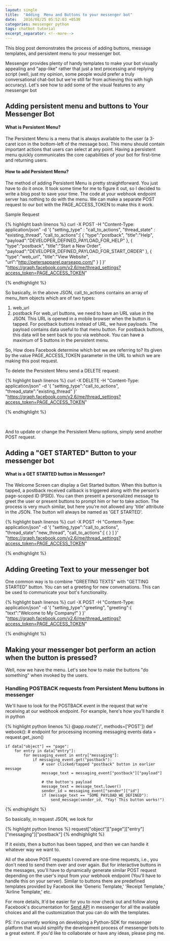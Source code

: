 ```yaml
---
layout: single
title:  "Adding  Menu and Buttons to your messenger bot"
date:   2016/08/25 05:52:03 +0530
categories: messenger python
tags: chatbot tutorial
excerpt_separator: <!--more-->
---
```


This blog post demonstrates the process of adding buttons, message templates, and persistent menu to your messenger bot.
 <!--more-->
Messenger provides plenty of handy templates to make your bot visually appealing and "app-like" rather that just a text processing and replying script (well, just my opinion, some people would prefer a truly conversational chat-bot but we're still far from achieving this with high accuracy).
Let's see how to add some of the visual features to any messenger bot

<h2>Adding persistent menu and buttons to Your Messenger Bot</h2>

<h4>What is Persistent Menu?</h4>

The Persistent Menu is a menu that is always available to the user (a 3-caret icon in the bottom-left of the message box). This menu should <!--more Keep on reading!-->contain important actions that users can select at any point. Having a persistent menu quickly communicates the core capabilities of your bot for first-time and returning users.

<h4>How to add Persistent Menu?</h4>

The method of adding Persistent Menu is pretty straightforward. You just have to do it once. It took some time for me to figure it out, so I decided to write a blog post to save your time. The code at your webhook endpoint server has nothing to do with the menu. We can make a separate POST request to our bot with the PAGE_ACCESS_TOKEN to make this it work.

Sample Request

{% highlight bash linenos %}
curl -X POST -H "Content-Type: application/json" -d '{
 "setting_type" : "call_to_actions",
 "thread_state" : "existing_thread",
 "call_to_actions":[
 {
 "type":"postback",
 "title":"Help",
 "payload":"DEVELOPER_DEFINED_PAYLOAD_FOR_HELP"
 },
 {
 "type":"postback",
 "title":"Start a New Order",
 "payload":"DEVELOPER_DEFINED_PAYLOAD_FOR_START_ORDER"
 },
 {
 "type":"web_url",
 "title":"View Website",
 "url":"http://petersapparel.parseapp.com/"
 }
 ]
 }' "https://graph.facebook.com/v2.6/me/thread_settings?access_token=PAGE_ACCESS_TOKEN"

{% endhighlight %}

So basically, in the above JSON, call_to_actions contains an array of menu_item objects which are of two types:
1. web_url
2. postback
For web_url buttons, we need to have an URL value in the JSON. This URL is opened in a mobile browser when the button is tapped.
For postback buttons instead of URL, we have payloads. The payload contains data useful to that menu button. For postback buttons, this data will be sent back to you via webhook.
You can have a maximum of 5 buttons in the persistent menu.

So, How does Facebook determine which bot we are referring to? Its given by the value PAGE_ACCESS_TOKEN parameter in the URL to which we are making this post request.

To delete the Persistent Menu send a DELETE request:

{% highlight bash linenos %}
 curl -X DELETE -H "Content-Type: application/json" -d '{
 "setting_type":"call_to_actions",
 "thread_state":"existing_thread"
 }' "https://graph.facebook.com/v2.6/me/thread_settings?access_token=PAGE_ACCESS_TOKEN"

{% endhighlight %}

&nbsp;

And to update or change the Persistent Menu options, simply send another POST request.

<h2>Adding a "GET STARTED" Button to your messenger bot</h2>

<h4>What is a GET STARTED button in Messenger?</h4>

The Welcome Screen can display a Get Started button. When this button is tapped, a postback received callback is triggered along with the person's page-scoped ID (PSID). You can then present a personalized message to greet the user or present buttons to prompt him or her to take action.
The process is very much similar, but here you're not allowed any 'title' attribute in the JSON. The button will always be named as 'GET STARTED'.

{% highlight bash linenos %}
curl -X POST -H "Content-Type: application/json" -d '{
                       "setting_type":"call_to_actions",
                       "thread_state":"new_thread",
                       "call_to_actions":[
                                             { }
]
}' "https://graph.facebook.com/v2.6/me/thread_settings?access_token=PAGE_ACCESS_TOKEN" 

{% endhighlight %} 

<h2>Adding Greeting Text to your messenger bot</h2>

One common way is to combine "GREETING TEXTS" with "GETTING STARTED" button. You can set a greeting for new conversations. This can be used to communicate your bot's functionality.

{% highlight bash linenos %}
curl -X POST -H "Content-Type: application/json" -d '{
                       "setting_type":"greeting",
                       "greeting":{
                                     "text":"Welcome to My Company!"
                             }
}' "https://graph.facebook.com/v2.6/me/thread_settings?access_token=PAGE_ACCESS_TOKEN"

{% endhighlight %} 

<h2>Making your messenger bot perform an action when the button is pressed?</h2>

Well, now we have the menu. Let's see how to make the buttons "do something" when invoked by the users.

<h3>Handling POSTBACK requests from Persistent Menu buttons in messenger</h3>

We'll have to look for the POSTBACK event in the request that we're receiving at our webhook endpoint. For example, here's how you'll handle it in python

{% highlight python linenos %}
@app.route('/', methods=['POST'])
def webook():
	# endpoint for processing incoming messaging events
	data = request.get_json()

	if data["object"] == "page":
		for entry in data["entry"]:
			for messaging_event in entry["messaging"]:
				if messaging_event.get("postback"):
					# user clicked/tapped "postback" button in earlier message
					message_text = messaging_event["postback"]["payload"]
					
					# the button's payload
					message_text = message_text.lower()
					sender_id = messaging_event["sender"]["id"]
					if (message_text == "SOME_PAYLOAD_WE_DEFINED"):
						send_message(sender_id, "Yay! This button works!")
{% endhighlight %} 

So basically, in request JSON, we look for

{% highlight python linenos %}
request["object"]["page"]["entry"]["messaging"]["postback"]
{% endhighlight %} 

If it exists, then a button has been tapped, and then we can handle it whatever way we want to.

All of the above POST requests I covered are one-time requests, i.e., you don't need to send them over and over again. But for interactive buttons in the messages, you'll have to dynamically generate similar POST request depending on the user's input from your webhook endpoint (You'll have to handle this on your server).
Similar to buttons there are predefined templates provided by Facebook like 'Generic Template,' 'Receipt Template,' 'Airline Template,' etc.

For more details, It'd be easier for you to now check out and follow along Facebook's documentation for <a href="https://developers.facebook.com/docs/messenger-platform/send-api-reference">Send API</a> in messenger for all the available choices and all the customization that you can do with the templates.

PS: I'm currently working on developing a Python-SDK for messenger platform that would simplify the development process of messenger bots to a great extent. If you'd like to collaborate or have any ideas, please ping me.